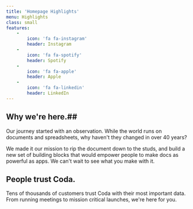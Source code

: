 ```yaml
---
title: 'Homepage Highlights'
menu: Highlights
class: small
features:
    -
        icon: 'fa fa-instagram'
        header: Instagram
    -
        icon: 'fa fa-spotify'
        header: Spotify
    -
        icon: 'fa fa-apple'
        header: Apple
    -
        icon: 'fa fa-linkedin'
        header: LinkedIn
---
```


## Why we're here.##

Our journey started with an observation. While the world runs on documents and spreadsheets, why haven't they changed in over 40 years?

We made it our mission to rip the document down to the studs, and build a new set of building blocks that would empower people to make docs as powerful as apps. We can't wait to see what you make with it.


## People trust Coda. ##

Tens of thousands of customers trust Coda with their most important data.  From running meetings to mission critical launches, we're here for you.
